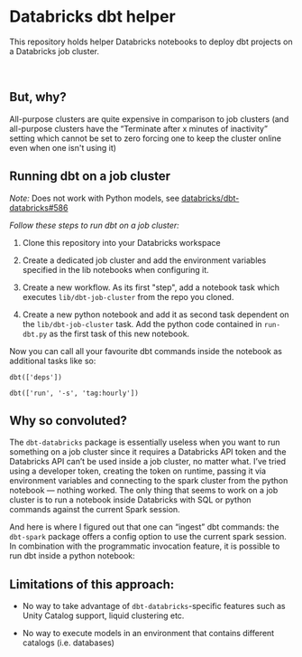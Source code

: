 # Databricks dbt helper

This repository holds helper Databricks notebooks to deploy dbt projects on a Databricks job cluster.

&nbsp;

## But, why?

All-purpose clusters are quite expensive in comparison to job clusters (and all-purpose clusters have the “Terminate after x minutes of inactivity” setting which cannot be set to zero forcing one to keep the cluster online even when one isn't using it)

## Running dbt on a job cluster

*Note:* Does not work with Python models, see [databricks/dbt-databricks#586](https://github.com/databricks/dbt-databricks/issues/586)

*Follow these steps to run dbt on a job cluster:*

1. Clone this repository into your Databricks workspace

2. Create a dedicated job cluster and add the environment variables specified in the lib notebooks when configuring it.

3. Create a new workflow. As its first "step", add a notebook task which executes ```lib/dbt-job-cluster``` from the repo you cloned.

4. Create a new python notebook and add it as second task dependent on the ```lib/dbt-job-cluster``` task.
Add the python code contained in ```run-dbt.py``` as the first task of this new notebook.

Now you can call all your favourite dbt commands inside the notebook as additional tasks like so:
```
dbt(['deps'])

dbt(['run', '-s', 'tag:hourly'])
```
## Why so convoluted?

The ```dbt-databricks``` package is essentially useless when you want to run something on a job cluster since it requires a Databricks API token and the Databricks API can’t be used inside a job cluster, no matter what. I’ve tried using a developer token, creating the token on runtime, passing it via environment variables and connecting to the spark cluster from the python notebook — nothing worked. The only thing that seems to work on a job cluster is to run a notebook inside Databricks with SQL or python commands against the current Spark session.

And here is where I figured out that one can “ingest” dbt commands: the ```dbt-spark``` package offers a config option to use the current spark session. In combination with the programmatic invocation feature, it is possible to run dbt inside a python notebook:

## Limitations of this approach:

* No way to take advantage of ```dbt-databricks```-specific features such as Unity Catalog support, liquid clustering etc.

* No way to execute models in an environment that contains different catalogs (i.e. databases)